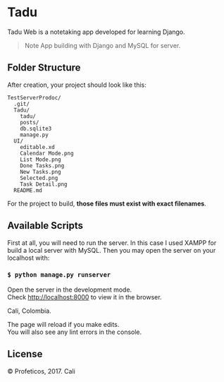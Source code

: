 # Tadu
Tadu Web is a notetaking app developed for learning Django.
> Note App building with Django and MySQL for server.


## Folder Structure

After creation, your project should look like this:

```
TestServerProdoc/
  .git/
  Tadu/
    tadu/
    posts/
    db.sqlite3
    manage.py
  UI/
    editable.xd
    Calendar Mode.png
    List Mode.png
    Done Tasks.png
    New Tasks.png
    Selected.png
    Task Detail.png
  README.md
```

For the project to build, **those files must exist with exact filenames**.

## Available Scripts

First at all, you will need to run the server. In this case I used XAMPP for build a local server with MySQL. Then you may open the server on your localhost with:

### `$ python manage.py runserver`

Open the server in the development mode.<br>
Check [http://localhost:8000](http://localhost:48000) to view it in the browser.

Cali, Colombia.

The page will reload if you make edits.<br>
You will also see any lint errors in the console.


## License

© Profeticos, 2017. Cali

